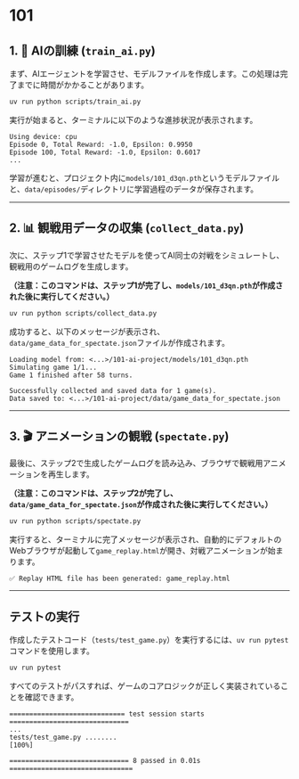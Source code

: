 # 101

## 1\. 🤖 AIの訓練 (`train_ai.py`)

まず、AIエージェントを学習させ、モデルファイルを作成します。この処理は完了までに時間がかかることがあります。

```bash
uv run python scripts/train_ai.py
```

実行が始まると、ターミナルに以下のような進捗状況が表示されます。

```
Using device: cpu
Episode 0, Total Reward: -1.0, Epsilon: 0.9950
Episode 100, Total Reward: -1.0, Epsilon: 0.6017
...
```

学習が進むと、プロジェクト内に`models/101_d3qn.pth`というモデルファイルと、`data/episodes/`ディレクトリに学習過程のデータが保存されます。

-----

## 2\. 📊 観戦用データの収集 (`collect_data.py`)

次に、ステップ1で学習させたモデルを使ってAI同士の対戦をシミュレートし、観戦用のゲームログを生成します。

**（注意：このコマンドは、ステップ1が完了し、`models/101_d3qn.pth`が作成された後に実行してください。）**

```bash
uv run python scripts/collect_data.py
```

成功すると、以下のメッセージが表示され、`data/game_data_for_spectate.json`ファイルが作成されます。

```
Loading model from: <...>/101-ai-project/models/101_d3qn.pth
Simulating game 1/1...
Game 1 finished after 58 turns.

Successfully collected and saved data for 1 game(s).
Data saved to: <...>/101-ai-project/data/game_data_for_spectate.json
```

-----

## 3\. 🎬 アニメーションの観戦 (`spectate.py`)

最後に、ステップ2で生成したゲームログを読み込み、ブラウザで観戦用アニメーションを再生します。

**（注意：このコマンドは、ステップ2が完了し、`data/game_data_for_spectate.json`が作成された後に実行してください。）**

```bash
uv run python scripts/spectate.py
```

実行すると、ターミナルに完了メッセージが表示され、自動的にデフォルトのWebブラウザが起動して`game_replay.html`が開き、対戦アニメーションが始まります。

```
✅ Replay HTML file has been generated: game_replay.html
```

-----

## テストの実行

作成したテストコード（`tests/test_game.py`）を実行するには、`uv run pytest`コマンドを使用します。

```bash
uv run pytest
```

すべてのテストがパスすれば、ゲームのコアロジックが正しく実装されていることを確認できます。

```
============================= test session starts ==============================
...
tests/test_game.py ........                                              [100%]

============================== 8 passed in 0.01s ===============================
```
